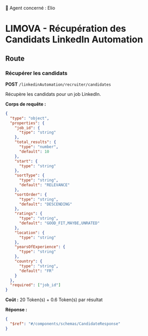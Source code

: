 🧠 Agent concerné : Elio
# LIMOVA - Récupération des Candidats LinkedIn Automation

## Route

### Récupérer les candidats
**POST** `/linkedinAutomation/recruiter/candidates`

Récupère les candidats pour un job LinkedIn.

**Corps de requête :**
```json
{
  "type": "object",
  "properties": {
    "job_id": {
      "type": "string"
    },
    "total_results": {
      "type": "number",
      "default": 10
    },
    "start": {
      "type": "string"
    },
    "sortType": {
      "type": "string",
      "default": "RELEVANCE"
    },
    "sortOrder": {
      "type": "string",
      "default": "DESCENDING"
    },
    "ratings": {
      "type": "string",
      "default": "GOOD_FIT,MAYBE,UNRATED"
    },
    "location": {
      "type": "string"
    },
    "yearsOfExperience": {
      "type": "string"
    },
    "country": {
      "type": "string",
      "default": "FR"
    }
  },
  "required": ["job_id"]
}
```

**Coût :** 20 Token(s) + 0.6 Token(s) par résultat

**Réponse :**
```json
{
  "$ref": "#/components/schemas/CandidateResponse"
}
``` 